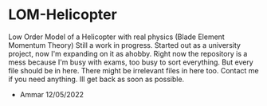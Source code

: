 # LOM-Helicopter
Low Order Model of a Helicopter with real physics (Blade Element Momentum Theory)
Still a work in progress. Started out as a university project, now I'm expanding on it as ahobby.
Right now the repository is a mess because I'm busy with exams, too busy to sort everything. But every file should be in here.
There might be irrelevant files in here too.
Contact me if you need anything. Ill get back as soon as possible.

- Ammar 12/05/2022

